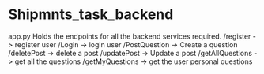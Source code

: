 # Shipmnts_task_backend
app.py Holds the endpoints for all the backend services required.
/register -> register user
/Login -> login user
/PostQuestion -> Create a question
/deletePost -> delete a post
/updatePost -> Update a post
/getAllQuestions -> get all the questions
/getMyQuestions -> get the user personal questions
